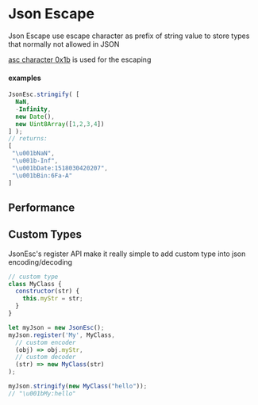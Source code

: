 # Json Escape
Json Escape use escape character as prefix of string value to store types that normally not allowed in JSON

[asc character 0x1b](https://en.wikipedia.org/wiki/Escape_character#ASCII_escape_character) is used for the escaping

#### examples

```javascript
JsonEsc.stringify( [
  NaN,
  -Infinity,
  new Date(),
  new Uint8Array([1,2,3,4])
] );
// returns:
[
 "\u001bNaN",
 "\u001b-Inf",
 "\u001bDate:1518030420207",
 "\u001bBin:6Fa-A"
]
```

## Performance



## Custom Types

JsonEsc's register API make it really simple to add custom type into json encoding/decoding

```javascript
// custom type
class MyClass {
  constructor(str) {
    this.myStr = str;
  }
}

let myJson = new JsonEsc();
myJson.register('My', MyClass,
  // custom encoder
  (obj) => obj.myStr,
  // custom decoder
  (str) => new MyClass(str)
);

myJson.stringify(new MyClass("hello"));
// "\u001bMy:hello"
```
